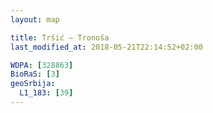 ```yaml
---
layout: map

title: Tršić – Tronoša
last_modified_at: 2018-05-21T22:14:52+02:00

WDPA: [328863]
BioRaS: [3]
geoSrbija:
  L1_183: [39]
---
```

